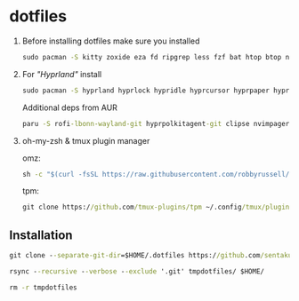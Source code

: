 # dotfiles

1. Before installing dotfiles make sure you installed

   ```cmd
   sudo pacman -S kitty zoxide eza fd ripgrep less fzf bat htop btop neovim tmux zsh zsh-autosuggestions zsh-syntax-highlighting jq python-requests python-gobject
   ```

2. For _"Hyprland"_ install

   ```cmd
   sudo pacman -S hyprland hyprlock hypridle hyprcursor hyprpaper hyprpicker grim slurp dunst swww imv waybar nwg-look qt6ct qt5-wayland qt6-wayland pamixer mpd papirus-icon-theme wl-clipboard network-manager-applet
   ```

   Additional deps from AUR

   ```cmd
   paru -S rofi-lbonn-wayland-git hyprpolkitagent-git clipse nvimpager wleave-git pwvucontrol
   ```

4. oh-my-zsh & tmux plugin manager

   omz:

   ```cmd
   sh -c "$(curl -fsSL https://raw.githubusercontent.com/robbyrussell/oh-my-zsh/master/tools/install.sh)"
   ```

   tpm:

   ```cmd
   git clone https://github.com/tmux-plugins/tpm ~/.config/tmux/plugins/tpm
   ```

## Installation

```cmd
git clone --separate-git-dir=$HOME/.dotfiles https://github.com/sentakuhm/.dotfiles.git tmpdotfiles
```

```cmd
rsync --recursive --verbose --exclude '.git' tmpdotfiles/ $HOME/
```

```cmd
rm -r tmpdotfiles
```
